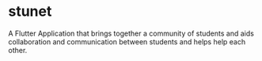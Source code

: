 # stunet

A Flutter Application that brings together a community of students and aids collaboration and communication between students and helps help each other.

